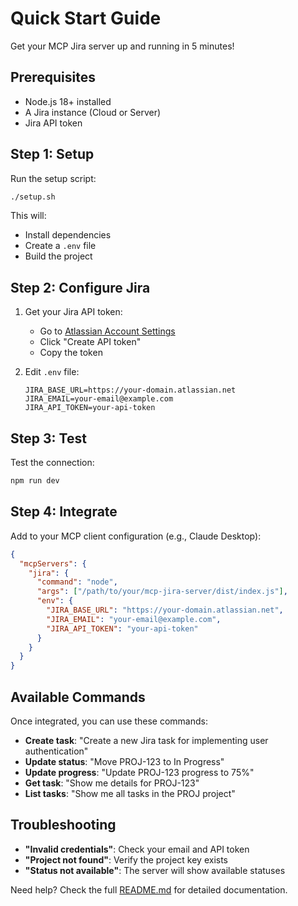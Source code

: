 # Quick Start Guide

Get your MCP Jira server up and running in 5 minutes!

## Prerequisites

- Node.js 18+ installed
- A Jira instance (Cloud or Server)
- Jira API token

## Step 1: Setup

Run the setup script:

```bash
./setup.sh
```

This will:

- Install dependencies
- Create a `.env` file
- Build the project

## Step 2: Configure Jira

1. Get your Jira API token:

   - Go to [Atlassian Account Settings](https://id.atlassian.com/manage-profile/security/api-tokens)
   - Click "Create API token"
   - Copy the token

2. Edit `.env` file:
   ```env
   JIRA_BASE_URL=https://your-domain.atlassian.net
   JIRA_EMAIL=your-email@example.com
   JIRA_API_TOKEN=your-api-token
   ```

## Step 3: Test

Test the connection:

```bash
npm run dev
```

## Step 4: Integrate

Add to your MCP client configuration (e.g., Claude Desktop):

```json
{
  "mcpServers": {
    "jira": {
      "command": "node",
      "args": ["/path/to/your/mcp-jira-server/dist/index.js"],
      "env": {
        "JIRA_BASE_URL": "https://your-domain.atlassian.net",
        "JIRA_EMAIL": "your-email@example.com",
        "JIRA_API_TOKEN": "your-api-token"
      }
    }
  }
}
```

## Available Commands

Once integrated, you can use these commands:

- **Create task**: "Create a new Jira task for implementing user authentication"
- **Update status**: "Move PROJ-123 to In Progress"
- **Update progress**: "Update PROJ-123 progress to 75%"
- **Get task**: "Show me details for PROJ-123"
- **List tasks**: "Show me all tasks in the PROJ project"

## Troubleshooting

- **"Invalid credentials"**: Check your email and API token
- **"Project not found"**: Verify the project key exists
- **"Status not available"**: The server will show available statuses

Need help? Check the full [README.md](README.md) for detailed documentation.
